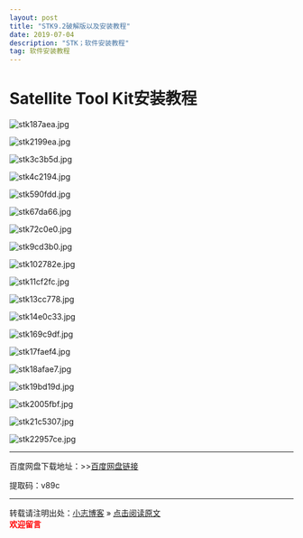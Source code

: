 ```yaml
---
layout: post
title: "STK9.2破解版以及安装教程"
date: 2019-07-04
description: "STK；软件安装教程"
tag: 软件安装教程
---
```


# Satellite Tool Kit安装教程

![stk187aea.jpg](https://miao.su/images/2019/07/03/stk187aea.jpg)

![stk2199ea.jpg](https://miao.su/images/2019/07/03/stk2199ea.jpg)

![stk3c3b5d.jpg](https://miao.su/images/2019/07/03/stk3c3b5d.jpg)

![stk4c2194.jpg](https://miao.su/images/2019/07/03/stk4c2194.jpg)

![stk590fdd.jpg](https://miao.su/images/2019/07/03/stk590fdd.jpg)

![stk67da66.jpg](https://miao.su/images/2019/07/03/stk67da66.jpg)

![stk72c0e0.jpg](https://miao.su/images/2019/07/03/stk72c0e0.jpg)

![stk9cd3b0.jpg](https://miao.su/images/2019/07/03/stk9cd3b0.jpg)

![stk102782e.jpg](https://miao.su/images/2019/07/03/stk102782e.jpg)

![stk11cf2fc.jpg](https://miao.su/images/2019/07/03/stk11cf2fc.jpg)

![stk13cc778.jpg](https://miao.su/images/2019/07/03/stk13cc778.jpg)

![stk14e0c33.jpg](https://miao.su/images/2019/07/03/stk14e0c33.jpg)

![stk169c9df.jpg](https://miao.su/images/2019/07/03/stk169c9df.jpg)

![stk17faef4.jpg](https://miao.su/images/2019/07/03/stk17faef4.jpg)

![stk18afae7.jpg](https://miao.su/images/2019/07/03/stk18afae7.jpg)

![stk19bd19d.jpg](https://miao.su/images/2019/07/03/stk19bd19d.jpg)

![stk2005fbf.jpg](https://miao.su/images/2019/07/03/stk2005fbf.jpg)

![stk21c5307.jpg](https://miao.su/images/2019/07/03/stk21c5307.jpg)

![stk22957ce.jpg](https://miao.su/images/2019/07/03/stk22957ce.jpg)


---

百度网盘下载地址：>>[百度网盘链接](https://pan.baidu.com/s/1axUM1nFwlyovepizZQVH-g)

提取码：v89c

-----

转载请注明出处：[小志博客](http://xiaozhi-chen.github.io) » [点击阅读原文](https://xiaozhi-chen.github.io/2019/07/STK9.2%E7%A0%B4%E8%A7%A3%E7%89%88%E4%BB%A5%E5%8F%8A%E5%AE%89%E8%A3%85%E6%95%99%E7%A8%8B/)  
<font face="黑体" color="red">**欢迎留言**</font>
